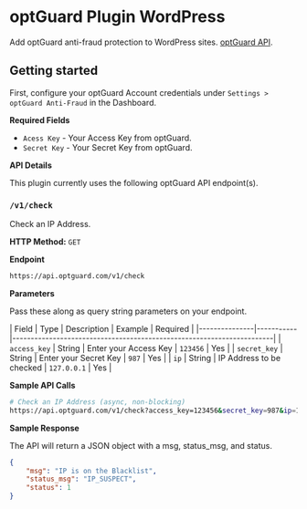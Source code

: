 # optGuard Plugin WordPress
Add optGuard anti-fraud protection to WordPress sites. [optGuard API](https://api.optguard.com/doc/).

## Getting started

First, configure your optGuard Account credentials under `Settings > optGuard Anti-Fraud` in the Dashboard.

**Required Fields**

- `Acess Key` - Your Access Key from optGuard.
- `Secret Key` - Your Secret Key from optGuard.

**API Details**

This plugin currently uses the following optGuard API endpoint(s).

### `/v1/check`

Check an IP Address.

**HTTP Method:** `GET`

**Endpoint**

```bash
https://api.optguard.com/v1/check
```

**Parameters**

Pass these along as query string parameters on your endpoint.

| Field			| Type		| Description								| Example		| Required	|
|---------------|-----------|-----------------------------------------------------------------------|
| `access_key`	| String	| Enter your Access Key						| `123456`		| Yes		|
| `secret_key`	| String	| Enter your Secret Key						| `987`			| Yes		|
| `ip`			| String	| IP Address to be checked					| `127.0.0.1`	| Yes		|

**Sample API Calls**

```bash
# Check an IP Address (async, non-blocking)
https://api.optguard.com/v1/check?access_key=123456&secret_key=987&ip=127.0.0.1
```

**Sample Response**

The API will return a JSON object with a msg, status_msg, and status.

```json
{
    "msg": "IP is on the Blacklist",
    "status_msg": "IP_SUSPECT",
    "status": 1
}
```
